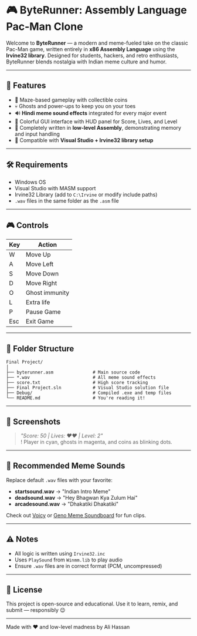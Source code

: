 # 🎮 ByteRunner: Assembly Language Pac-Man Clone

Welcome to **ByteRunner** — a modern and meme-fueled take on the classic Pac-Man game, written entirely in **x86 Assembly Language** using the **Irvine32 library**. Designed for students, hackers, and retro enthusiasts, ByteRunner blends nostalgia with Indian meme culture and humor.

---

## 🚀 Features

- 👾 Maze-based gameplay with collectible coins
- 💀 Ghosts and power-ups to keep you on your toes
- 🔊 **Hindi meme sound effects** integrated for every major event
- 🌈 Colorful GUI interface with HUD panel for Score, Lives, and Level
- 🧠 Completely written in **low-level Assembly**, demonstrating memory and input handling
- 📁 Compatible with **Visual Studio + Irvine32 library setup**

---

## 🛠 Requirements

- Windows OS
- Visual Studio with MASM support
- Irvine32 Library (add to `C:\Irvine` or modify include paths)
- `.wav` files in the same folder as the `.asm` file

---

## 🎮 Controls

| Key | Action           |
|-----|------------------|
| W   | Move Up          |
| A   | Move Left        |
| S   | Move Down        |
| D   | Move Right       |
| O   | Ghost immunity   |
| L   | Extra life       |
| P   | Pause Game       |
| Esc | Exit Game        |

---

## 📂 Folder Structure

```
Final Project/
│
├── byterunner.asm               # Main source code
├── *.wav                        # All meme sound effects
├── score.txt                    # High score tracking
├── Final Project.sln            # Visual Studio solution file
├── Debug/                       # Compiled .exe and temp files
└── README.md                    # You're reading it!
```

---

## 📸 Screenshots

> _"Score: 50 | Lives: ♥♥ | Level: 2"_  
> ! Player in cyan, ghosts in magenta, and coins as blinking dots.

---

## 🎵 Recommended Meme Sounds

Replace default `.wav` files with your favorite:
- **startsound.wav** → "Indian Intro Meme"
- **deadsound.wav** → "Hey Bhagwan Kya Zulum Hai"
- **arcadesound.wav** → "Dhakatiki Dhakatiki"

Check out [Voicy](https://www.voicy.network/official-soundboards/meme/hindi-memes) or [Geno Meme Soundboard](https://geno.fineshare.com/soundboards/indian-meme/) for fun clips.

---

## ⚠️ Notes

- All logic is written using `Irvine32.inc`
- Uses `PlaySound` from `Winmm.lib` to play audio
- Ensure `.wav` files are in correct format (PCM, uncompressed)

---

## 📜 License

This project is open-source and educational. Use it to learn, remix, and submit — responsibly 😉

---

Made with ❤️ and low-level madness by Ali Hassan
